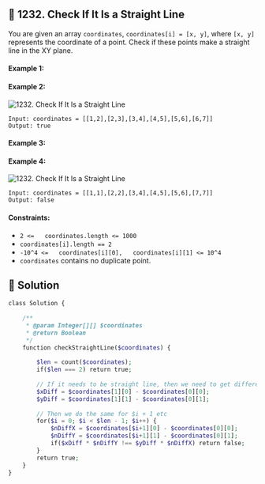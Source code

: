 ## 📝 1232. Check If It Is a Straight Line  
You are given an array   `coordinates`, `coordinates[i] = [x, y]`, where `[x, y]` represents the coordinate of a point. Check if these points   make a straight line in the XY plane.  
     
     
  
#### Example 1:  
#### Example 2:  
![1232. Check If It Is a Straight Line](https://assets.leetcode.com/uploads/2019/10/15/untitled-diagram-2.jpg)

```
Input: coordinates = [[1,2],[2,3],[3,4],[4,5],[5,6],[6,7]]
Output: true

```
#### Example 3:  
#### Example 4:  
![1232. Check If It Is a Straight Line](https://assets.leetcode.com/uploads/2019/10/09/untitled-diagram-1.jpg)

```
Input: coordinates = [[1,1],[2,2],[3,4],[4,5],[5,6],[7,7]]
Output: false

```
  
#### Constraints:  
+ `2 <=   coordinates.length <= 1000`  
+ `coordinates[i].length == 2`  
+ `-10^4 <=   coordinates[i][0],   coordinates[i][1] <= 10^4`  
+ `coordinates`   contains no duplicate point.  
  
## 📝 Solution 
```php  
class Solution {  
  
    /**  
     * @param Integer[][] $coordinates  
     * @return Boolean  
     */  
    function checkStraightLine($coordinates) {  
  
        $len = count($coordinates);  
        if($len === 2) return true;  
  
        // If it needs to be straight line, then we need to get difference between x1 and x2/y1 and y2  
        $xDiff = $coordinates[1][0] - $coordinates[0][0];  
        $yDiff = $coordinates[1][1] - $coordinates[0][1];  
  
        // Then we do the same for $i + 1 etc  
        for($i = 0; $i < $len - 1; $i++) {  
            $nDiffX = $coordinates[$i+1][0] - $coordinates[0][0];  
            $nDiffY = $coordinates[$i+1][1] - $coordinates[0][1];  
            if($xDiff * $nDiffY !== $yDiff * $nDiffX) return false;  
        }  
        return true;  
    }  
}  
```  

